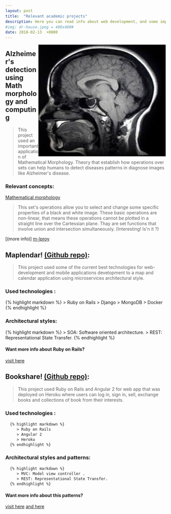 ```yaml
---
layout: post
title:  "Relevant academic projects"
description: Here you can read info about web development, and some important concepts about math.
#img: dr-house.jpeg = 400x400#
date: 2018-02-13  +0800
---
```



<img src="/../../assets/img/mri.jpeg" width="400" height="350" align="Right"/>

## Alzheimer's detection using Math morphology and computing



>  This project used an important application of Mathematical Morphology. Theory
  that establish how operations over sets can help humans to detect diseases patterns
  in diagnose images like Alzheimer's disease.


### Relevant concepts:

[Mathematical morphology][mat-morf]
> This set's operations allow you to select and change some specific properties of a
 black and white image.
  These basic operations are non-linear, that means these operations cannot be plotted
  in a straight line over the Cartessian plane. Thay are set functions
   that involve union and intersection simultaneously. (Interesting! Is'n it ?)

[(more info)] [m-lproy]


## Maplendar! [(Github repo)][maplendar]:

> This project used some of the current best technologies for web-development
  and mobile applications development to a map and calendar application using
  microservices architectural style.

### Used technologies :

   {% highlight markdown %}
      > Ruby on Rails
      > Django
      > MongoDB
      > Docker
    {% endhighlight %}

### Architectural styles:

   {% highlight markdown %}
      > SOA: Software oriented architecture.
      > REST: Representational State Transfer.
   {% endhighlight %}

#### Want more info about Ruby on Rails?
   [visit here][ruby]


## Bookshare! [(Github repo)][bookshare]:
>  This project used Ruby on Rails and Angular 2 for web app that was
   deployed on Heroku where users can log in, sign in, sell, exchange
   books and collections of book from their interests.

### Used technologies :

      {% highlight markdown %}
         > Ruby on Rails
         > Angular 2
         > Heroku
      {% endhighlight %}

### Architectural styles and patterns:

      {% highlight markdown %}
         > MVC: Model view controller .
         > REST: Representational State Transfer.
      {% endhighlight %}

#### Want more info about this patterns?
[visit here][mvc]
[and here ][rest]





[mat-morf]: http://www.cs.uu.nl/docs/vakken/ibv/reader/chapter6.pdf
[m-lproy]: https://www.researchgate.net/publication/296752074_Deteccion_de_Alzheimer_en_Imagenes_de_Resonancia_Magnetica_por_Medio_de_Morfologia_Matematica_y_Computacion
[maplendar]: https://github.com/MapLendar
[bookshare]: https://github.com/librarySI2UNAL
[mvc]: https://es.wikipedia.org/wiki/Modelo%E2%80%93vista%E2%80%93controlador
[rest]: https://es.wikipedia.org/wiki/Transferencia_de_Estado_Representacional
[ruby]: http://rubyonrails.org/
